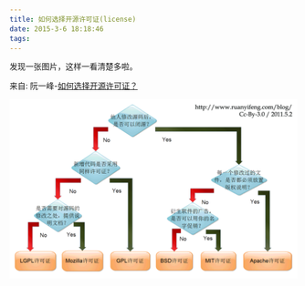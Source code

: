 ```yaml
---
title: 如何选择开源许可证(license)
date: 2015-3-6 18:18:46
tags:
---
```


发现一张图片，这样一看清楚多啦。

来自: 阮一峰-[如何选择开源许可证？](http://www.ruanyifeng.com/blog/2011/05/how_to_choose_free_software_licenses.html)

![如何选用开源许可证](/images/free_software_licenses.png)